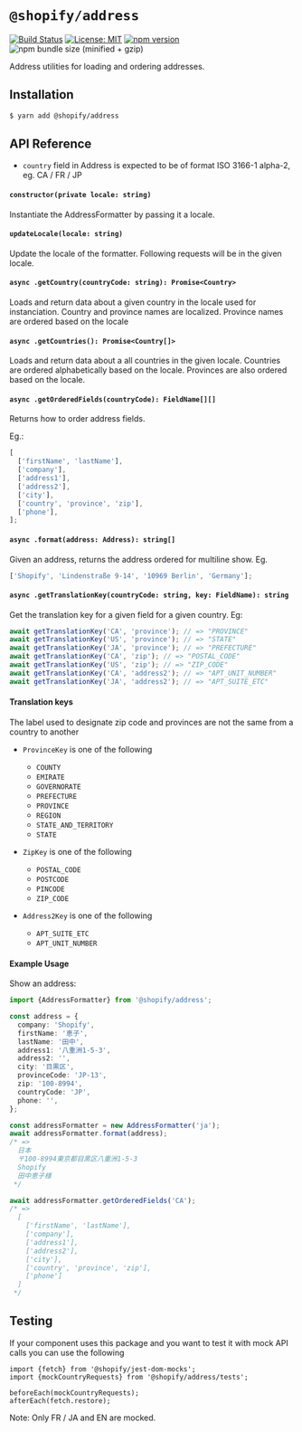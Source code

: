 # `@shopify/address`

[![Build Status](https://travis-ci.org/Shopify/quilt.svg?branch=master)](https://travis-ci.org/Shopify/quilt)
[![License: MIT](https://img.shields.io/badge/License-MIT-green.svg)](LICENSE.md) [![npm version](https://badge.fury.io/js/%40shopify%2Faddress.svg)](https://badge.fury.io/js/%40shopify%2Faddress)
![npm bundle size (minified + gzip)](https://img.shields.io/bundlephobia/minzip/%40shopify/shopify%2address.svg)

Address utilities for loading and ordering addresses.

## Installation

```bash
$ yarn add @shopify/address
```

## API Reference

- `country` field in Address is expected to be of format ISO 3166-1 alpha-2, eg. CA / FR / JP

#### `constructor(private locale: string)`

Instantiate the AddressFormatter by passing it a locale.

#### `updateLocale(locale: string)`

Update the locale of the formatter. Following requests will be in the given locale.

#### `async .getCountry(countryCode: string): Promise<Country>`

Loads and return data about a given country in the locale used for instanciation. Country and province names are localized. Province names are ordered based on the locale

#### `async .getCountries(): Promise<Country[]>`

Loads and return data about a all countries in the given locale. Countries are ordered alphabetically based on the locale. Provinces are also ordered based on the locale.

#### `async .getOrderedFields(countryCode): FieldName[][]`

Returns how to order address fields.

Eg.:

```typescript
[
  ['firstName', 'lastName'],
  ['company'],
  ['address1'],
  ['address2'],
  ['city'],
  ['country', 'province', 'zip'],
  ['phone'],
];
```

#### `async .format(address: Address): string[]`

Given an address, returns the address ordered for multiline show. Eg.

```typescript
['Shopify', 'Lindenstraße 9-14', '10969 Berlin', 'Germany'];
```

#### `async .getTranslationKey(countryCode: string, key: FieldName): string`

Get the translation key for a given field for a given country. Eg:

```typescript
await getTranslationKey('CA', 'province'); // => "PROVINCE"
await getTranslationKey('US', 'province'); // => "STATE"
await getTranslationKey('JA', 'province'); // => "PREFECTURE"
await getTranslationKey('CA', 'zip'); // => "POSTAL_CODE"
await getTranslationKey('US', 'zip'); // => "ZIP_CODE"
await getTranslationKey('CA', 'address2'); // => "APT_UNIT_NUMBER"
await getTranslationKey('JA', 'address2'); // => "APT_SUITE_ETC"
```

#### Translation keys

The label used to designate zip code and provinces are not the same from a country to another

- `ProvinceKey` is one of the following

  - `COUNTY`
  - `EMIRATE`
  - `GOVERNORATE`
  - `PREFECTURE`
  - `PROVINCE`
  - `REGION`
  - `STATE_AND_TERRITORY`
  - `STATE`

- `ZipKey` is one of the following

  - `POSTAL_CODE`
  - `POSTCODE`
  - `PINCODE`
  - `ZIP_CODE`

- `Address2Key` is one of the following
  - `APT_SUITE_ETC`
  - `APT_UNIT_NUMBER`

#### Example Usage

Show an address:

```typescript
import {AddressFormatter} from '@shopify/address';

const address = {
  company: 'Shopify',
  firstName: '恵子',
  lastName: '田中',
  address1: '八重洲1-5-3',
  address2: '',
  city: '目黒区',
  provinceCode: 'JP-13',
  zip: '100-8994',
  countryCode: 'JP',
  phone: '',
};

const addressFormatter = new AddressFormatter('ja');
await addressFormatter.format(address);
/* =>
  日本
  〒100-8994東京都目黒区八重洲1-5-3
  Shopify
  田中恵子様
 */

await addressFormatter.getOrderedFields('CA');
/* =>
  [
    ['firstName', 'lastName'],
    ['company'],
    ['address1'],
    ['address2'],
    ['city'],
    ['country', 'province', 'zip'],
    ['phone']
  ]
 */
```

## Testing

If your component uses this package and you want to test it with mock API calls you can use the following

```
import {fetch} from '@shopify/jest-dom-mocks';
import {mockCountryRequests} from '@shopify/address/tests';

beforeEach(mockCountryRequests);
afterEach(fetch.restore);
```

Note: Only FR / JA and EN are mocked.
